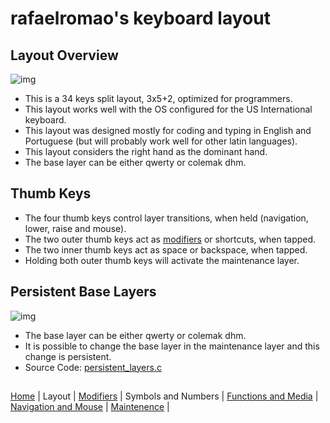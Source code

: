# rafaelromao's keyboard layout

## Layout Overview
![img](https://i.imgur.com/KggqHyD.png)
- This is a 34 keys split layout, 3x5+2, optimized for programmers.
- This layout works well with the OS configured for the US International keyboard.
- This layout was designed mostly for coding and typing in English and Portuguese (but will probably work well for other latin languages).
- This layout considers the right hand as the dominant hand.
- The base layer can be either qwerty or colemak dhm.

## Thumb Keys
- The four thumb keys control layer transitions, when held (navigation, lower, raise and mouse).
- The two outer thumb keys act as [modifiers](modifiers.md) or shortcuts, when tapped.
- The two inner thumb keys act as space or backspace, when tapped.
- Holding both outer thumb keys will activate the maintenance layer.

## Persistent Base Layers
![img](https://i.imgur.com/icHdCiR.png)
- The base layer can be either qwerty or colemak dhm.
- It is possible to change the base layer in the maintenance layer and this change is persistent.
- Source Code: [persistent_layers.c](../features/persistent_layers.c)

##
[Home](../readme.md) | 
Layout |
[Modifiers](modifiers.md) |
Symbols and Numbers |
[Functions and Media](functions.md) | 
[Navigation and Mouse](navigation.md) |
[Maintenence](maintenance.md) |
